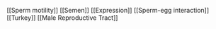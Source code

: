 [[Sperm motility]]
[[Semen]]
[[Expression]]
[[Sperm-egg interaction]]
[[Turkey]]
[[Male Reproductive Tract]]
